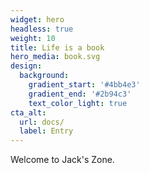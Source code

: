 ```yaml
---
widget: hero
headless: true
weight: 10
title: Life is a book
hero_media: book.svg
design:
  background:
    gradient_start: '#4bb4e3'
    gradient_end: '#2b94c3'
    text_color_light: true
cta_alt:
  url: docs/
  label: Entry
---
```


<!--Published with the [Wowchemy Website Builder](https://sourcethemes.com/academic/) for Hugo.-->

<!--Write something interesting about your project here.-->
Welcome to Jack's Zone.

<!-- <a class="github-button" href="https://github.com/wowchemy/wowchemy-hugo-modules" data-icon="octicon-star" data-size="large" data-show-count="true" aria-label="Star Wowchemy Website Builder for Hugo">Star Wowchemy Website Builder for Hugo</a><br><a class="github-button" href="https://github.com/wowchemy/starter-book" data-icon="octicon-star" data-size="large" data-show-count="true" aria-label="Star the Book template">Star the Book template</a><script async defer src="https://buttons.github.io/buttons.js"></script> -->

